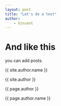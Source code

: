 ```yaml
---
layout: post
title: "Let's do a test"
author:
    - Vincent
---
```


# And like this

you can add posts.<br/>

{{ site.author.name }}<br/>

{{ site.author }}<br/>

{{ page.author }}<br/>

{{ page.author.name }}<br/>
